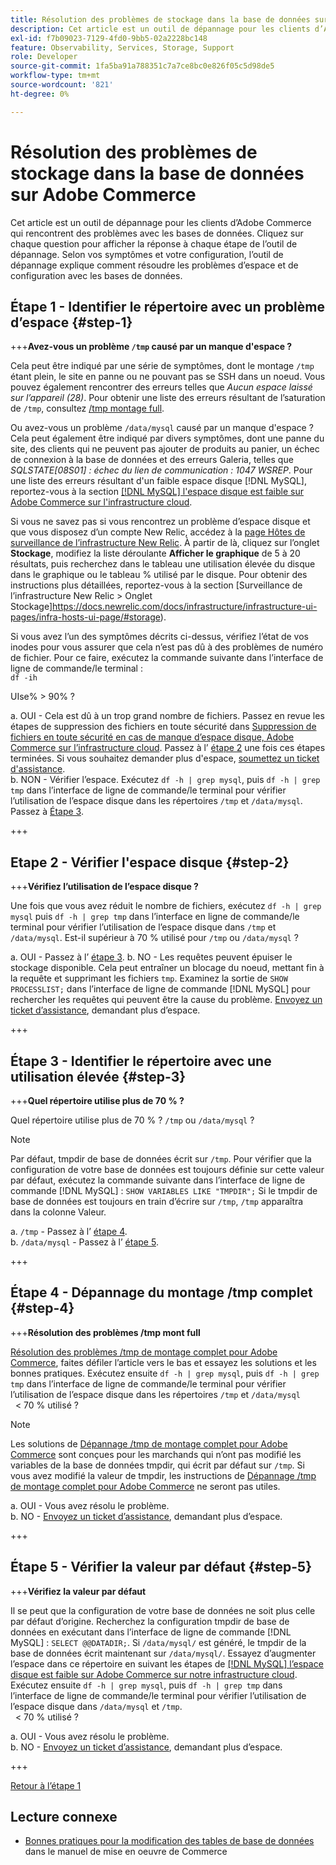 ```yaml
---
title: Résolution des problèmes de stockage dans la base de données sur Adobe Commerce
description: Cet article est un outil de dépannage pour les clients d’Adobe Commerce qui rencontrent des problèmes avec les bases de données. Cliquez sur chaque question pour afficher la réponse à chaque étape de l’outil de dépannage. Selon vos symptômes et votre configuration, l’outil de dépannage explique comment résoudre les problèmes d’espace et de configuration avec les bases de données.
exl-id: f7b09023-7129-4fd0-9bb5-02a2228bc148
feature: Observability, Services, Storage, Support
role: Developer
source-git-commit: 1fa5ba91a788351c7a7ce8bc0e826f05c5d98de5
workflow-type: tm+mt
source-wordcount: '821'
ht-degree: 0%

---
```


# Résolution des problèmes de stockage dans la base de données sur Adobe Commerce

Cet article est un outil de dépannage pour les clients d’Adobe Commerce qui rencontrent des problèmes avec les bases de données. Cliquez sur chaque question pour afficher la réponse à chaque étape de l’outil de dépannage. Selon vos symptômes et votre configuration, l’outil de dépannage explique comment résoudre les problèmes d’espace et de configuration avec les bases de données.

## Étape 1 - Identifier le répertoire avec un problème d’espace {#step-1}

+++**Avez-vous un problème `/tmp` causé par un manque d&#39;espace ?**

Cela peut être indiqué par une série de symptômes, dont le montage `/tmp` étant plein, le site en panne ou ne pouvant pas se SSH dans un noeud. Vous pouvez également rencontrer des erreurs telles que _Aucun espace laissé sur l’appareil (28)_. Pour obtenir une liste des erreurs résultant de l’saturation de `/tmp`, consultez [/tmp montage full](/help/troubleshooting/miscellaneous/tmp-mount-full.md).

Ou avez-vous un problème `/data/mysql` causé par un manque d&#39;espace ? Cela peut également être indiqué par divers symptômes, dont une panne du site, des clients qui ne peuvent pas ajouter de produits au panier, un échec de connexion à la base de données et des erreurs Galeria, telles que _SQLSTATE\[08S01\] : échec du lien de communication : 1047 WSREP_. Pour une liste des erreurs résultant d&#39;un faible espace disque [!DNL MySQL], reportez-vous à la section [[!DNL MySQL] l&#39;espace disque est faible sur Adobe Commerce sur l&#39;infrastructure cloud](/help/troubleshooting/database/mysql-disk-space-is-low-on-magento-commerce-cloud.md).

Si vous ne savez pas si vous rencontrez un problème d’espace disque et que vous disposez d’un compte New Relic, accédez à la [page Hôtes de surveillance de l’infrastructure New Relic](https://docs.newrelic.com/docs/infrastructure/infrastructure-ui-pages/infra-hosts-ui-page/). À partir de là, cliquez sur l’onglet **Stockage**, modifiez la liste déroulante **Afficher le graphique** de 5 à 20 résultats, puis recherchez dans le tableau une utilisation élevée du disque dans le graphique ou le tableau % utilisé par le disque. Pour obtenir des instructions plus détaillées, reportez-vous à la section [Surveillance de l’infrastructure New Relic > Onglet Stockage]https://docs.newrelic.com/docs/infrastructure/infrastructure-ui-pages/infra-hosts-ui-page/#storage).

Si vous avez l’un des symptômes décrits ci-dessus, vérifiez l’état de vos inodes pour vous assurer que cela n’est pas dû à des problèmes de numéro de fichier. Pour ce faire, exécutez la commande suivante dans l’interface de ligne de commande/le terminal :\
`df -ih`

UIse% > 90% ?

a. OUI - Cela est dû à un trop grand nombre de fichiers. Passez en revue les étapes de suppression des fichiers en toute sécurité dans [Suppression de fichiers en toute sécurité en cas de manque d’espace disque, Adobe Commerce sur l’infrastructure cloud](/help/troubleshooting/miscellaneous/safely-delete-files-when-out-of-disk-space-adobe-commerce-on-our-cloud-architecture.md). Passez à l’ [étape 2](#step-2) une fois ces étapes terminées. Si vous souhaitez demander plus d&#39;espace, [soumettez un ticket d&#39;assistance](/help/help-center-guide/help-center/magento-help-center-user-guide.md#submit-ticket).\
b. NON - Vérifier l’espace. Exécutez `df -h | grep mysql`, puis `df -h | grep tmp` dans l’interface de ligne de commande/le terminal pour vérifier l’utilisation de l’espace disque dans les répertoires `/tmp` et `/data/mysql`. Passez à [Étape 3](#step-3).

+++

## Etape 2 - Vérifier l&#39;espace disque {#step-2}

+++**Vérifiez l’utilisation de l’espace disque ?**

Une fois que vous avez réduit le nombre de fichiers, exécutez `df -h | grep mysql` puis `df -h | grep tmp` dans l’interface en ligne de commande/le terminal pour vérifier l’utilisation de l’espace disque dans `/tmp` et `/data/mysql`. Est-il supérieur à 70 % utilisé pour `/tmp` ou `/data/mysql` ?

a. OUI - Passez à l’ [étape 3](#step-3).
b. NO - Les requêtes peuvent épuiser le stockage disponible. Cela peut entraîner un blocage du noeud, mettant fin à la requête et supprimant les fichiers `tmp`. Examinez la sortie de `SHOW PROCESSLIST;` dans l’interface de ligne de commande [!DNL MySQL] pour rechercher les requêtes qui peuvent être la cause du problème. [Envoyez un ticket d’assistance](/help/help-center-guide/help-center/magento-help-center-user-guide.md#submit-ticket), demandant plus d’espace.

+++

## Étape 3 - Identifier le répertoire avec une utilisation élevée {#step-3}

+++**Quel répertoire utilise plus de 70 % ?**

Quel répertoire utilise plus de 70 % ? `/tmp` ou `/data/mysql` ?

>[!NOTE]
>
>Par défaut, tmpdir de base de données écrit sur `/tmp`. Pour vérifier que la configuration de votre base de données est toujours définie sur cette valeur par défaut, exécutez la commande suivante dans l’interface de ligne de commande [!DNL MySQL] : `SHOW VARIABLES LIKE "TMPDIR";` Si le tmpdir de base de données est toujours en train d’écrire sur `/tmp`, `/tmp` apparaîtra dans la colonne Valeur.

a. `/tmp` - Passez à l’ [étape 4](#step-4). \
b. `/data/mysql` - Passez à l’ [étape 5](#step-5).

+++

## Étape 4 - Dépannage du montage /tmp complet {#step-4}

+++**Résolution des problèmes /tmp mont full**

[Résolution des problèmes /tmp de montage complet pour Adobe Commerce](/help/troubleshooting/miscellaneous/tmp-mount-full.md), faites défiler l’article vers le bas et essayez les solutions et les bonnes pratiques. Exécutez ensuite `df -h | grep mysql`, puis `df -h | grep tmp` dans l’interface de ligne de commande/le terminal pour vérifier l’utilisation de l’espace disque dans les répertoires `/tmp` et `/data/mysql`\
  &lt; 70 % utilisé ?

>[!NOTE]
>
>Les solutions de [Dépannage /tmp de montage complet pour Adobe Commerce](/help/troubleshooting/miscellaneous/tmp-mount-full.md) sont conçues pour les marchands qui n’ont pas modifié les variables de la base de données tmpdir, qui écrit par défaut sur `/tmp`. Si vous avez modifié la valeur de tmpdir, les instructions de [Dépannage /tmp de montage complet pour Adobe Commerce](/help/troubleshooting/miscellaneous/tmp-mount-full.md) ne seront pas utiles.

a. OUI - Vous avez résolu le problème. \
b. NO - [Envoyez un ticket d’assistance](/help/help-center-guide/help-center/magento-help-center-user-guide.md#submit-ticket), demandant plus d’espace.

+++

## Étape 5 - Vérifier la valeur par défaut {#step-5}

+++**Vérifiez la valeur par défaut**

Il se peut que la configuration de votre base de données ne soit plus celle par défaut d’origine. Recherchez la configuration tmpdir de base de données en exécutant dans l’interface de ligne de commande [!DNL MySQL] : `SELECT @@DATADIR;`. Si `/data/mysql/` est généré, le tmpdir de la base de données écrit maintenant sur `/data/mysql/`. Essayez d’augmenter l’espace dans ce répertoire en suivant les étapes de [[!DNL MySQL] l’espace disque est faible sur Adobe Commerce sur notre infrastructure cloud](/help/troubleshooting/database/mysql-disk-space-is-low-on-magento-commerce-cloud.md). Exécutez ensuite `df -h | grep mysql`, puis `df -h | grep tmp` dans l’interface de ligne de commande/le terminal pour vérifier l’utilisation de l’espace disque dans `/data/mysql` et `/tmp`.\
  &lt; 70 % utilisé ?

a. OUI - Vous avez résolu le problème. \
b. NO - [Envoyez un ticket d’assistance](/help/help-center-guide/help-center/magento-help-center-user-guide.md#submit-ticket), demandant plus d’espace.

+++

[Retour à l’étape 1](#step-1)

## Lecture connexe

* [ Bonnes pratiques pour la modification des tables de base de données](https://experienceleague.adobe.com/fr/docs/commerce-operations/implementation-playbook/best-practices/development/modifying-core-and-third-party-tables#why-adobe-recommends-avoiding-modifications) dans le manuel de mise en oeuvre de Commerce
